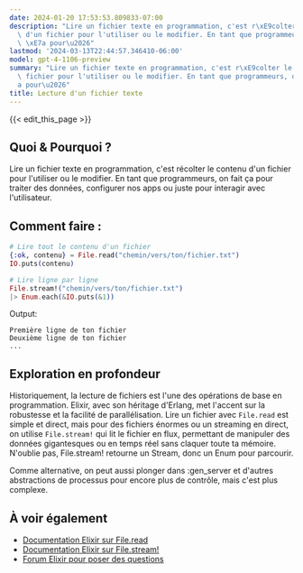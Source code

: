```yaml
---
date: 2024-01-20 17:53:53.809833-07:00
description: "Lire un fichier texte en programmation, c'est r\xE9colter le contenu\
  \ d'un fichier pour l'utiliser ou le modifier. En tant que programmeurs, on fait\
  \ \xE7a pour\u2026"
lastmod: '2024-03-13T22:44:57.346410-06:00'
model: gpt-4-1106-preview
summary: "Lire un fichier texte en programmation, c'est r\xE9colter le contenu d'un\
  \ fichier pour l'utiliser ou le modifier. En tant que programmeurs, on fait \xE7\
  a pour\u2026"
title: Lecture d'un fichier texte
---
```


{{< edit_this_page >}}

## Quoi & Pourquoi ?
Lire un fichier texte en programmation, c'est récolter le contenu d'un fichier pour l'utiliser ou le modifier. En tant que programmeurs, on fait ça pour traiter des données, configurer nos apps ou juste pour interagir avec l'utilisateur.

## Comment faire :
```elixir
# Lire tout le contenu d'un fichier
{:ok, contenu} = File.read("chemin/vers/ton/fichier.txt")
IO.puts(contenu)

# Lire ligne par ligne
File.stream!("chemin/vers/ton/fichier.txt")
|> Enum.each(&IO.puts(&1))
```
Output:
```
Première ligne de ton fichier
Deuxième ligne de ton fichier
...
```

## Exploration en profondeur
Historiquement, la lecture de fichiers est l'une des opérations de base en programmation. Elixir, avec son héritage d'Erlang, met l'accent sur la robustesse et la facilité de parallélisation. Lire un fichier avec `File.read` est simple et direct, mais pour des fichiers énormes ou un streaming en direct, on utilise `File.stream!` qui lit le fichier en flux, permettant de manipuler des données gigantesques ou en temps réel sans claquer toute ta mémoire. N'oublie pas, File.stream! retourne un Stream, donc un Enum pour parcourir.

Comme alternative, on peut aussi plonger dans :gen_server et d'autres abstractions de processus pour encore plus de contrôle, mais c'est plus complexe.

## À voir également
- [Documentation Elixir sur File.read](https://hexdocs.pm/elixir/File.html#read/1)
- [Documentation Elixir sur File.stream!](https://hexdocs.pm/elixir/File.html#stream!/3)
- [Forum Elixir pour poser des questions](https://elixirforum.com/)
